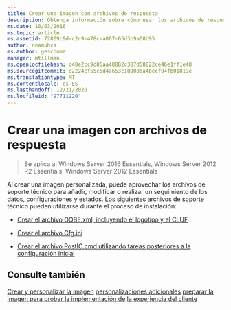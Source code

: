 ```yaml
---
title: Crear una imagen con archivos de respuesta
description: Obtenga información sobre cómo usar los archivos de respuesta para agregar, cambiar o realizar un seguimiento de los datos, la configuración y las condiciones cuando se ha creado una imagen personalizada.
ms.date: 10/03/2016
ms.topic: article
ms.assetid: 72809c9d-c2c9-478c-a867-65d3b9a08b95
author: nnamuhcs
ms.author: geschuma
manager: mtillman
ms.openlocfilehash: c48e2cc9d86aa48882c387d58822ce46e1ff1e48
ms.sourcegitcommit: d2224cf55c5d4a653c18908da4becf94fb01819e
ms.translationtype: MT
ms.contentlocale: es-ES
ms.lasthandoff: 12/21/2020
ms.locfileid: "97711220"
---
```

# <a name="create-an-image-by-using-answer-files"></a>Crear una imagen con archivos de respuesta

>Se aplica a: Windows Server 2016 Essentials, Windows Server 2012 R2 Essentials, Windows Server 2012 Essentials

Al crear una imagen personalizada, puede aprovechar los archivos de soporte técnico para añadir, modificar o realizar un seguimiento de los datos, configuraciones y estados. Los siguientes archivos de soporte técnico pueden utilizarse durante el proceso de instalación:

-   [Crear el archivo OOBE.xml, incluyendo el logotipo y el CLUF](Create-the-Oobe.xml-File-Including-Logo-and-EULA.md)

-   [Crear el archivo Cfg.ini](Create-the-Cfg.ini-File.md)

-   [Crear el archivo PostIC.cmd utilizando tareas posteriores a la configuración inicial](Create-the-PostIC.cmd-File-for-Running-Post-Initial-Configuration-Tasks.md)

## <a name="see-also"></a>Consulte también
 [Crear y personalizar la imagen](Creating-and-Customizing-the-Image.md) [personalizaciones adicionales](Additional-Customizations.md) [preparar la imagen para probar la implementación de](Preparing-the-Image-for-Deployment.md) [la experiencia del cliente](Testing-the-Customer-Experience.md)